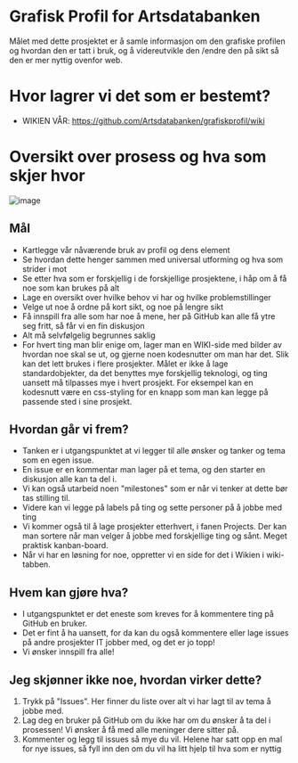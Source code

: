 # Grafisk Profil for Artsdatabanken
Målet med dette prosjektet er å samle informasjon om den grafiske profilen og hvordan den er tatt i bruk, og å videreutvikle den /endre den på sikt så den er mer nyttig ovenfor web.

# Hvor lagrer vi det som er bestemt?

- WIKIEN VÅR: https://github.com/Artsdatabanken/grafiskprofil/wiki


# Oversikt over prosess og hva som skjer hvor
![image](https://user-images.githubusercontent.com/17450081/59921614-8d355580-942e-11e9-9e69-12d479473fce.png)


## Mål
- Kartlegge vår nåværende bruk av profil og dens element
- Se hvordan dette henger sammen med universal utforming og hva som strider i mot
- Se etter hva som er forskjellig i de forskjellige prosjektene, i håp om å få noe som kan brukes på alt
- Lage en oversikt over hvilke behov vi har og hvilke problemstillinger
- Velge ut noe å ordne på kort sikt, og noe på lengre sikt
- Få innspill fra alle som har noe å mene, her på GitHub kan alle få ytre seg fritt, så får vi en fin diskusjon
- Alt må selvfølgelig begrunnes saklig
- For hvert ting man blir enige om, lager man en WIKI-side med bilder av hvordan noe skal se ut, og gjerne noen kodesnutter om man har det. Slik kan det lett brukes i flere prosjekter. Målet er ikke å lage standardobjekter, da det benyttes mye forskjellig teknologi, og ting uansett må tilpasses mye i hvert prosjekt. For eksempel kan en kodesnutt være en css-styling for en knapp som man kan legge på passende sted i sine prosjekt.

## Hvordan går vi frem?
- Tanken er i utgangspunktet at vi legger til alle ønsker og tanker og tema som en egen issue. 
- En issue er en kommentar man lager på et tema, og den starter en diskusjon alle kan ta del i. 
- Vi kan også utarbeid noen "milestones" som er når vi tenker at dette bør tas stilling til. 
- Videre kan vi legge på labels på ting og sette personer på å jobbe med ting
- Vi kommer også til å lage prosjekter etterhvert, i fanen Projects. Der kan man sortere når man velger å jobbe med forskjellige ting og sånt. Meget praktisk kanban-board.
- Når vi har en løsning for noe, oppretter vi en side for det i Wikien i wiki-tabben.

## Hvem kan gjøre hva?
- I utgangspunktet er det eneste som kreves for å kommentere ting på GitHub en bruker.
- Det er fint å ha uansett, for da kan du også kommentere eller lage issues på andre prosjekter IT jobber med, og det er jo topp!
- Vi ønsker innspill fra alle!

## Jeg skjønner ikke noe, hvordan virker dette?
1) Trykk på "Issues". Her finner du liste over alt vi har lagt til av tema å jobbe med.
2) Lag deg en bruker på GitHub om du ikke har om du ønsker å ta del i prosessen! Vi ønsker å få med alle meninger dere sitter på.
3) Kommenter og legg til issues så mye du vil. Helene har satt opp en mal for nye issues, så fyll inn den om du vil ha litt hjelp til hva som er nyttig

